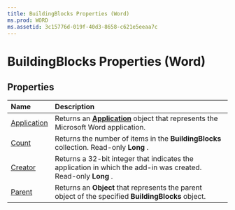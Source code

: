 ```yaml
---
title: BuildingBlocks Properties (Word)
ms.prod: WORD
ms.assetid: 3c15776d-019f-40d3-8658-c621e5eeaa7c
---
```



# BuildingBlocks Properties (Word)

## Properties



|**Name**|**Description**|
|:-----|:-----|
|[Application](buildingblocks-application-property-word.md)|Returns an  **[Application](application-object-word.md)** object that represents the Microsoft Word application.|
|[Count](buildingblocks-count-property-word.md)|Returns the number of items in the  **BuildingBlocks** collection. Read-only **Long** .|
|[Creator](buildingblocks-creator-property-word.md)|Returns a 32-bit integer that indicates the application in which the add-in was created. Read-only  **Long** .|
|[Parent](buildingblocks-parent-property-word.md)|Returns an  **Object** that represents the parent object of the specified **BuildingBlocks** object.|

